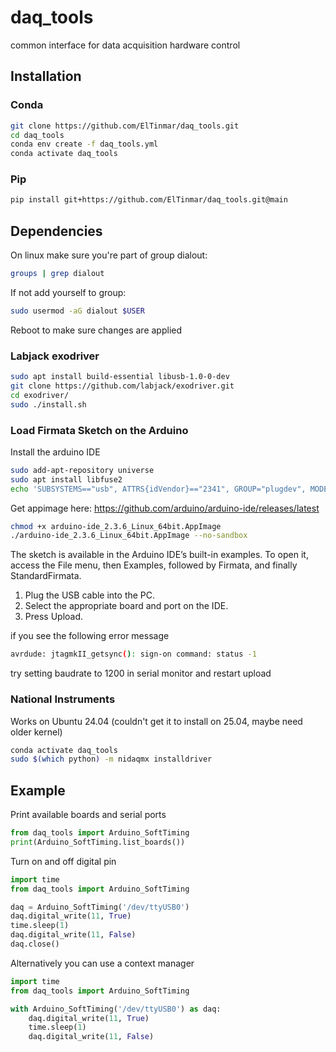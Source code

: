 # daq_tools
common interface for data acquisition hardware control 

## Installation

### Conda

```bash
git clone https://github.com/ElTinmar/daq_tools.git
cd daq_tools
conda env create -f daq_tools.yml
conda activate daq_tools
```

### Pip

```bash
pip install git+https://github.com/ElTinmar/daq_tools.git@main
```

## Dependencies

On linux make sure you're part of group dialout:
```bash
groups | grep dialout
```

If not add yourself to group:
```bash
sudo usermod -aG dialout $USER
```

Reboot to make sure changes are applied

### Labjack exodriver

```bash
sudo apt install build-essential libusb-1.0-0-dev
git clone https://github.com/labjack/exodriver.git
cd exodriver/
sudo ./install.sh
```

### Load Firmata Sketch on the Arduino

Install the arduino IDE

```bash
sudo add-apt-repository universe
sudo apt install libfuse2
echo 'SUBSYSTEMS=="usb", ATTRS{idVendor}=="2341", GROUP="plugdev", MODE="0666"' | sudo tee /etc/udev/rules.d/99-arduino.rules
```

Get appimage here: https://github.com/arduino/arduino-ide/releases/latest

```bash
chmod +x arduino-ide_2.3.6_Linux_64bit.AppImage
./arduino-ide_2.3.6_Linux_64bit.AppImage --no-sandbox
```

The sketch is available in the Arduino IDE’s built-in examples. To open it, access the File menu, then Examples, followed by Firmata, and finally StandardFirmata.
1. Plug the USB cable into the PC.  
2. Select the appropriate board and port on the IDE.  
3. Press Upload.  

if you see the following error message

```bash
avrdude: jtagmkII_getsync(): sign-on command: status -1
```

try setting baudrate to 1200 in serial monitor and restart upload

### National Instruments

Works on Ubuntu 24.04 (couldn't get it to install on 25.04, maybe need older kernel)

```bash
conda activate daq_tools
sudo $(which python) -m nidaqmx installdriver
```

## Example

Print available boards and serial ports

```python
from daq_tools import Arduino_SoftTiming
print(Arduino_SoftTiming.list_boards())
```

Turn on and off digital pin

```python
import time
from daq_tools import Arduino_SoftTiming

daq = Arduino_SoftTiming('/dev/ttyUSB0')
daq.digital_write(11, True)
time.sleep(1)
daq.digital_write(11, False)
daq.close()
```

Alternatively you can use a context manager

```python
import time
from daq_tools import Arduino_SoftTiming

with Arduino_SoftTiming('/dev/ttyUSB0') as daq:
    daq.digital_write(11, True)
    time.sleep(1)
    daq.digital_write(11, False)
```
